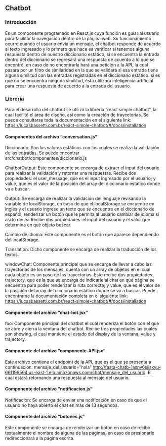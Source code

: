 ## Chatbot

### Introducción

Es un componente programado en React.js cuya función es guiar al usuario para facilitar la navegación dentro de la página web. Su funcionamiento ocurre cuando el usuario envía un mensaje, el chatbot responde de acuerdo al texto ingresado y lo primero que hace es verificar si tenemos alguna respuesta dentro de nuestro diccionario estático, si se encuentra la entrada dentro del diccionario se regresará una respuesta de acuerdo a lo que se encontró, en caso de no encontrarla hará una petición a la API, la cual pasará por un filtro de similaridad en la que se validará si esa entrada tiene alguna similitud con las entradas registradas en el diccionario estático. si es que no se encuentra ninguna similitud, ésta utilizará inteligencia artificial para crear una respuesta de acuerdo a la entrada del usuario.

### Librería

Para el desarrollo del chatbot se utilizó la librería “react simple chatbot”, la cual facilitó el área de diseño, así como la creación de trayectorias. Se puede consultarse toda la documentación en el siguiente link: https://lucasbassetti.com.br/react-simple-chatbot/#/docs/installation 

#### Componentes del archivo “conversation.js” 

Diccionario: Son los valores estáticos con los cuales se realiza la validación de las entradas. Se puede encontrar src/chatbot/componentes/diccionario.js

ChatbotOutput: Este componente se encarga de extraer el input del usuario para realizar la validación y retornar una respuestas. Recibe dos propiedades: el user_message, que es el input ingresado por el usuario; y value, que es el valor de la posición del array del diccionario estático donde va a buscar.

Output: Se encarga de realizar la validación del lenguaje revisando la variable de localStorage, en caso de que el localStorage se encuentre en inglés y el usuario ingrese un texto que se encuentre en el diccionario de español, renderizar un botón que le permita al usuario cambiar de idioma si así lo desea.Recibe dos propiedades: el input del usuario y el valor que determina en qué objeto buscar.

Cambio de idioma: Este componente es el botón que aparece dependiendo del localStorage. 

Translation: Dicho componente se encarga de realizar la traducción de los textos.

windowChat: Componente principal que se encarga de llevar a cabo las trayectorias de los mensajes, cuenta con un array de objetos en el cual cada objeto es un paso de las trayectorias. Este recibe dos propiedades: trajectory, que es la que se encarga de indicarle al chat en qué página se encuentra para poder renderizar la ruta correcta; y value, que es el valor de la posición del array del diccionario estático donde se va a buscar.
Puede encontrarse la documentación completa en el siguiente link: https://lucasbassetti.com.br/react-simple-chatbot/#/docs/installation 


#### Componente del archivo “chat-bot.jsx” 

foo: Componente principal del chatbot el cuál renderiza el botón con el que se abre y cierra la ventana del chatbot. Recibe tres propiedades las cuales son showing, el cual mantiene el estado del display de la ventana; value y trajectory.

#### Componente del archivo “componente-API.jsx” 

Este archivo contiene el endpoint de la API, que es el que se presenta a continuación: 
mensaje_del_usuario=”hola”
http://fasta-chatb-1asny6sjisxyu-661199564.us-east-1.elb.amazonaws.com/chat/mensaje_del_usuario.
El cual estará retornando una respuesta al mensaje del usuario.

#### Componente del archivo “notificacion.js” 

Notificación: Se encarga de enviar una notificación en caso de que el usuario no haya abierto el chat en más de 13 segundos.

#### Componente del archivo “botones.js”

Este componente se encarga de renderizar un botón en caso de recibir textualmente el nombre de alguna de las páginas, en caso de presionarlo redireccionará a la página escrita.
